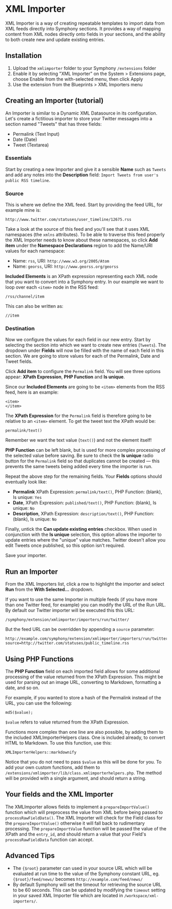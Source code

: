 # XML Importer

XML Importer is a way of creating repeatable templates to import data from XML feeds directly into Symphony sections. It provides a way of mapping content from XML nodes directly onto fields in your sections, and the ability to both create new and update existing entries.

## Installation

1. Upload the `xmlimporter` folder to your Symphony `/extensions` folder
2. Enable it by selecting "XML Importer" on the System > Extensions page, choose Enable from the with-selected menu, then click Apply
3. Use the extension from the Blueprints > XML Importers menu


## Creating an Importer (tutorial)
An Importer is similar to a Dynamic XML Datasource in its configuration. Let's create a fictitious importer to store your Twitter messages into a section named "Tweets" that has three fields:

* Permalink (Text Input)
* Date (Date)
* Tweet (Textarea)


### Essentials

Start by creating a new Importer and give it a sensible **Name** such as `Tweets` and add any notes into the **Description** field: `Import Tweets from user's public RSS timeline`.


### Source

This is where we define the XML feed. Start by providing the feed URL, for example mine is:

	http://www.twitter.com/statuses/user_timeline/12675.rss

Take a look at the source of this feed and you'll see that it uses XML namespaces (the `xmlns` attributes). To be able to traverse this feed properly the XML Importer needs to know about these namespaces, so click **Add item** under the **Namespace Declarations** region to add the Name/URI values for each namespace:

* Name: `rss`, URI: `http://www.w3.org/2005/Atom`
* Name: `georss`, URI: `http://www.georss.org/georss`

**Included Elements** is an XPath expression representing each XML node that you want to convert into a Symphony entry. In our example we want to loop over each `<item>` node in the RSS feed:

	/rss/channel/item

This can also be written as:

	//item


### Destination

Now we configure the values for each field in our new entry. Start by selecting the section into which we want to create new entries (`Tweets`). The dropdown under **Fields** will now be filled with the name of each field in this section. We are going to store values for each of the Permalink, Date and Tweet fields.

Click **Add item** to configure the `Permalink` field. You will see three options appear: **XPath Expression**, **PHP Function** and **Is unique**.

Since our **Included Elements** are going to be `<item>` elements from the RSS feed, here is an example:

	<item>
	</item>

The **XPath Expression** for the `Permalink` field is therefore going to be relative to an `<item>` element. To get the tweet text the XPath would be:

	permalink/text()

Remember we want the text value (`text()`) and not the element itself!

**PHP Function** can be left blank, but is used for more complex processing of the selected value before saving. Be sure to check the **Is unique** radio button for the `Permalink` field so that duplicates cannot be created — this prevents the same tweets being added every time the importer is run.

Repeat the above step for the remaining fields. Your **Fields** options should eventually look like:

* **Permalink** XPath Expression: `permalink/text()`, PHP Function: (blank), Is unique: `Yes`
* **Date**, XPath Expression: `published/text()`, PHP Function: (blank), Is unique: `No`
* **Description**, XPath Expression: `description/text()`, PHP Function: (blank), Is unique: `No`

Finally, untick the **Can update existing entries** checkbox. When used in conjunction with the **Is unique** selection, this option allows the importer to update entries where the "unique" value matches. Twitter doesn't allow you edit Tweets once published, so this option isn't required.

Save your importer.


## Run an Importer

From the XML Importers list, click a row to highlight the importer and select **Run** from the **With Selected...** dropdown.

If you want to use the same Importer in multiple feeds (if you have more than one Twitter feed, for example) you can modify the URL of the Run URL. By default our Twitter importer will be executed this this URL:

	/symphony/extension/xmlimporter/importers/run/twitter/

But the feed URL can be overridden by appending a `source` parameter:

	http://example.com/symphony/extension/xmlimporter/importers/run/twitter/?source=http://twitter.com/statuses/public_timeline.rss


## Using PHP Functions

The **PHP Function** field on each imported field allows for some additional processing of the value returned from the XPath Expression. This might be used for parsing out an image URL, converting to Markdown, formatting a date, and so on.

For example, if you wanted to store a hash of the Permalink instead of the URL, you can use the following:

	md5($value);

`$value` refers to value returned from the XPath Expression.

Functions more complex than one line are also possible, by adding them to the included XMLImporterHelpers class. One is included already, to convert HTML to Markdown. To use this function, use this:

	XMLImporterHelpers::markdownify

Notice that you do not need to pass `$value` as this will be done for you. To add your own custom functions, add them to `/extensions/xmlimporter/lib/class.xmlimporterhelpers.php`. The method will be provided with a single argument, and should return a string.

## Your fields and the XML Importer

The XMLImporter allows fields to implement a `prepareImportValue()` function which will preprocess the value from XML before being passed to `processRawFieldData()`. The XML Importer will check for the Field class for the `prepareImportValue()` otherwise it will fall back to rudimentary processing. The `prepareImportValue` function will be passed the value of the XPath and the `entry_id`, and should return a value that your Field's `processRawFieldData` function can accept.

## Advanced Tips

- The `{$root}` parameter can used in your source URL which will be evaluated at run time to the value of the Symphony constant URL, eg. `{$root}/feed/news/` becomes `http://example.com/feed/news/`
- By default Symphony will set the timeout for retrieving the source URL to be 60 seconds. This can be updated by modifying the `timeout` setting in your saved XML Importer file which are located in `/workspace/xml-importers/`.

